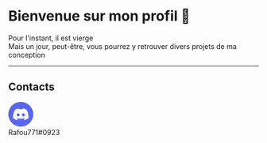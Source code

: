 <h1> Bienvenue sur mon profil 👋</h1>
Pour l'instant, il est vierge</br>
Mais un jour, peut-être, vous pourrez y retrouver divers projets de ma conception
<hr>

<h2>Contacts</h2>

<div align="left">
    <img src="./imgs/Discord.png" alt="Logo discord.com"> 
    <!--<a href="https://myanimelist.net/profile/Rafou771" target="_blank">
        <img src="./imgs/MAL.png"
            alt="Logo myanimelist.net">
    </a>-->
</div>
Rafou771#0923
